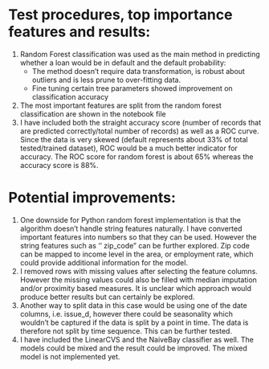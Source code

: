 # Test procedures, top importance features and results:

1. Random Forest classification was used as the main method in predicting whether a loan would be in default and the default probability:
    * The method doesn’t require data transformation, is robust about outliers and is less prune to over-fitting data.
    * Fine tuning certain tree parameters showed improvement on classification accuracy
2. The most important features are split from the random forest classification are shown in the notebook file
3. I have included both the straight accuracy score (number of records that are predicted correctly/total number of records) as well as a ROC curve. Since the data is very skewed (default represents about 33% of total tested/trained dataset), ROC would be a much better indicator for accuracy. The ROC score for random forest is about 65% whereas the accuracy score is 88%.

# Potential improvements:
1. One downside for Python random forest implementation is that the algorithm doesn’t handle string features naturally. I have converted important features into numbers so that they can be used. However the string features such as ‘’ zip_code” can be further explored. Zip code can be mapped to income level in the area, or employment rate, which could provide additional information for the model.
2. I removed rows with missing values after selecting the feature columns. However the missing values could also be filled with median imputation and/or proximity based measures. It is unclear which approach would produce better results but can certainly be explored.
3. Another way to split data in this case would be using one of the date columns, i.e. issue_d, however there could be seasonality which wouldn’t be captured if the data is split by a point in time. The data is therefore not split by time sequence. This can be further tested.
4. I have included the LinearCVS and the NaiveBay classifier as well. The models could be mixed and the result could be improved. The mixed model is not implemented yet. 
